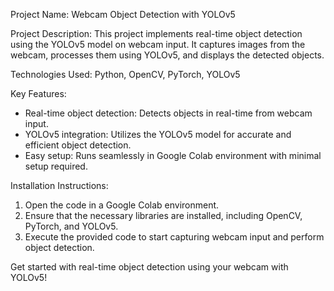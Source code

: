 Project Name: Webcam Object Detection with YOLOv5

Project Description: This project implements real-time object detection using the YOLOv5 model on webcam input. It captures images from the webcam, processes them using YOLOv5, and displays the detected objects.

Technologies Used: Python, OpenCV, PyTorch, YOLOv5

Key Features:
- Real-time object detection: Detects objects in real-time from webcam input.
- YOLOv5 integration: Utilizes the YOLOv5 model for accurate and efficient object detection.
- Easy setup: Runs seamlessly in Google Colab environment with minimal setup required.

Installation Instructions:
1. Open the code in a Google Colab environment.
2. Ensure that the necessary libraries are installed, including OpenCV, PyTorch, and YOLOv5.
3. Execute the provided code to start capturing webcam input and perform object detection.

Get started with real-time object detection using your webcam with YOLOv5!
